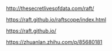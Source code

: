 

http://thesecretlivesofdata.com/raft/

https://raft.github.io/raftscope/index.html

https://raft.github.io/

https://zhuanlan.zhihu.com/p/85680181